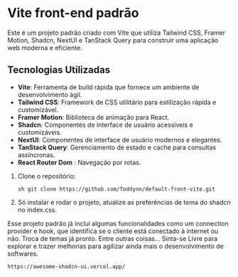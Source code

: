 # Vite front-end padrão

Este é um projeto padrão criado com Vite que utiliza Tailwind CSS, Framer Motion, Shadcn, NextUI e TanStack Query para construir uma aplicação web moderna e eficiente.

## Tecnologias Utilizadas

- **Vite**: Ferramenta de build rápida que fornece um ambiente de desenvolvimento ágil.
- **Tailwind CSS**: Framework de CSS utilitário para estilização rápida e customizável.
- **Framer Motion**: Biblioteca de animação para React.
- **Shadcn**: Componentes de interface de usuário acessíveis e customizáveis.
- **NextUI**: Componentes de interface de usuário modernos e elegantes.
- **TanStack Query**: Gerenciamento de estado e cache para consultas assíncronas.
- **React Router Dom** : Navegação por rotas.

1. Clone o repositório:

   ```sh git clone https://github.com/Toddynn/default-front-vite.git ```

2. Só instalar e rodar o projeto, atualize as preferências de tema do shadcn no index.css.

Esse projeto padrão já inclui algumas funcionalidades como um connection provider e hook, que identifica se o cliente está conectado à internet ou não.
Troca de temas já pronto. Entre outras coisas... Sinta-se Livre para explorar e trazer melhorias para agilizar ainda mais o desenvolvimento de softwares.

```https://awesome-shadcn-ui.vercel.app/```
